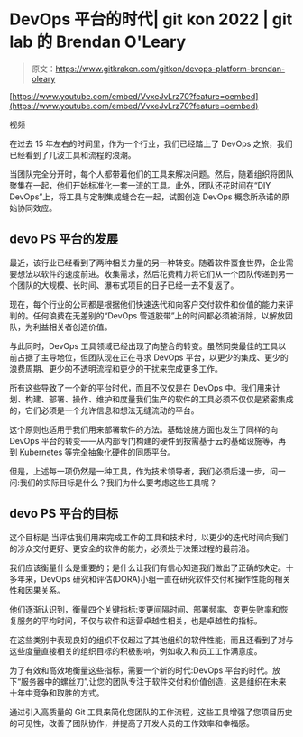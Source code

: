 # DevOps 平台的时代| git kon 2022 | git lab 的 Brendan O'Leary

> 原文：<https://www.gitkraken.com/gitkon/devops-platform-brendan-oleary>

[https://www.youtube.com/embed/VvxeJvLrz70?feature=oembed](https://www.youtube.com/embed/VvxeJvLrz70?feature=oembed)

视频

在过去 15 年左右的时间里，作为一个行业，我们已经踏上了 DevOps 之旅，我们已经看到了几波工具和流程的浪潮。

当团队完全分开时，每个人都带着他们的工具来解决问题。然后，随着组织将团队聚集在一起，他们开始标准化一套一流的工具。此外，团队还花时间在“DIY DevOps”上，将工具与定制集成缝合在一起，试图创造 DevOps 概念所承诺的原始协同效应。

## **devo PS 平台的发展**

最近，该行业已经看到了两种相关力量的另一种转变。随着软件蚕食世界，企业需要想法以软件的速度前进。收集需求，然后花费精力将它们从一个团队传递到另一个团队的大规模、长时间、瀑布式项目的日子已经一去不复返了。

现在，每个行业的公司都是根据他们快速迭代和向客户交付软件和价值的能力来评判的。任何浪费在无差别的“DevOps 管道胶带”上的时间都必须被消除，以解放团队，为利益相关者创造价值。

与此同时，DevOps 工具领域已经出现了向整合的转变。虽然同类最佳的工具以前占据了主导地位，但团队现在正在寻求 DevOps 平台，以更少的集成、更少的浪费周期、更少的不透明流程和更少的干扰来完成更多工作。

所有这些导致了一个新的平台时代，而且不仅仅是在 DevOps 中。我们用来计划、构建、部署、操作、维护和度量我们生产的软件的工具必须不仅仅是紧密集成的，它们必须是一个允许信息和想法无缝流动的平台。

这个原则也适用于我们用来部署软件的方法。基础设施方面也发生了同样的向 DevOps 平台的转变——从内部专门构建的硬件到按需基于云的基础设施等，再到 Kubernetes 等完全抽象化硬件的同质平台。

但是，上述每一项仍然是一种工具，作为技术领导者，我们必须后退一步，问一问:我们的实际目标是什么？我们为什么要考虑这些工具呢？

## **devo PS 平台的目标**

这个目标是:当评估我们用来完成工作的工具和技术时，以更少的迭代时间向我们的涉众交付更好、更安全的软件的能力，必须处于决策过程的最前沿。

我们应该衡量什么是重要的；是什么让我们有信心知道我们做出了正确的决定。十多年来，DevOps 研究和评估(DORA)小组一直在研究软件交付和操作性能的相关性和因果关系。

他们逐渐认识到，衡量四个关键指标:变更间隔时间、部署频率、变更失败率和恢复服务的平均时间，不仅与软件和运营卓越性相关，也是卓越性的指标。

在这些类别中表现良好的组织不仅超过了其他组织的软件性能，而且还看到了对与这些度量直接相关的组织目标的积极影响，例如收入和员工工作满意度。

为了有效和高效地衡量这些指标，需要一个新的时代:DevOps 平台的时代。放下“服务器中的螺丝刀”,让您的团队专注于软件交付和价值创造，这是组织在未来十年中竞争和取胜的方式。

通过引入高质量的 Git 工具来简化您团队的工作流程，这些工具增强了您项目历史的可见性，改善了团队协作，并提高了开发人员的工作效率和幸福感。